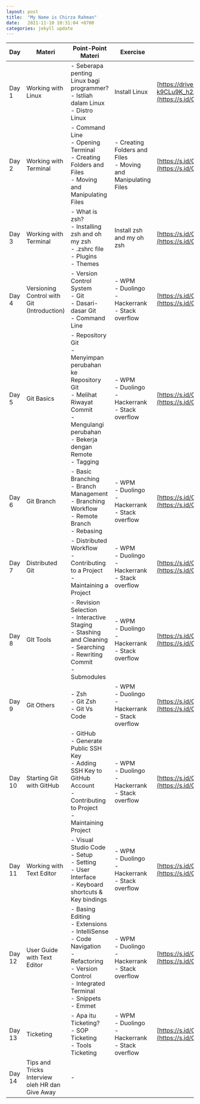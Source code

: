 ```yaml
---
layout: post
title:  "My Name is Chirza Rahman"
date:   2021-11-10 10:31:04 +0700
categories: jekyll update
---
```


| Day    | Materi                                          | Point-Point Materi                                                                                                                                                       | Exercise                                                          | Contoh Pengumpulan Tugas                                                   |
| ------ | ----------------------------------------------- | ------------------------------------------------------------------------------------------------------------------------------------------------------------------------ | ----------------------------------------------------------------- | -------------------------------------------------------------------------- |
| Day 1  | Working with Linux                              | \- Seberapa penting Linux bagi programmer?<br>\- Istliah dalam Linux<br>\- Distro Linux                                                                                  | Install Linux                                                     | [https://drive.google.com/drive/folders/185OCVRHpWi-k9CLu9K_h2z_BCaJ4d_4D?usp=sharing](https://s.id/ContohPengumpulanTugas) |
| Day 2  | Working with Terminal                           | \- Command Line<br>\- Opening Terminal<br>\- Creating Folders and Files<br>\- Moving and Manipulating Files                                                              | \- Creating Folders and Files<br>\- Moving and Manipulating Files | [https://s.id/ContohPengumpulanTugas](https://s.id/ContohPengumpulanTugas) |
| Day 3  | Working with Terminal                           | \- What is zsh?<br>\- Installing zsh and oh my zsh<br>\- .zshrc file<br>\- Plugins<br>\- Themes                                                                          | Install zsh and my oh zsh                                         | [https://s.id/ContohPengumpulanTugas](https://s.id/ContohPengumpulanTugas) |
| Day 4  | Versioning Control with Git (Introduction)      | \- Version Control System<br>\- Git<br>\- Dasari-dasar Git<br>\- Command Line                                                                                            | \- WPM<br>\- Duolingo<br>\- Hackerrank<br>\- Stack overflow       | [https://s.id/ContohPengumpulanTugas](https://s.id/ContohPengumpulanTugas) |
| Day 5  | Git Basics                                      | \- Repository Git<br>\- Menyimpan perubahan ke Repository Git<br>\- Melihat Riwayat Commit<br>\- Mengulangi perubahan<br>\- Bekerja dengan Remote<br>\- Tagging          | \- WPM<br>\- Duolingo<br>\- Hackerrank<br>\- Stack overflow       | [https://s.id/ContohPengumpulanTugas](https://s.id/ContohPengumpulanTugas) |
| Day 6  | Git Branch                                      | \- Basic Branching<br>\- Branch Management<br>\- Branching Workflow<br>\- Remote Branch<br>\- Rebasing                                                                   | \- WPM<br>\- Duolingo<br>\- Hackerrank<br>\- Stack overflow       | [https://s.id/ContohPengumpulanTugas](https://s.id/ContohPengumpulanTugas) |
| Day 7  | Distributed Git                                 | \- Distributed Workflow<br>\- Contributing to a Project<br>\- Maintaining a Project                                                                                      | \- WPM<br>\- Duolingo<br>\- Hackerrank<br>\- Stack overflow       | [https://s.id/ContohPengumpulanTugas](https://s.id/ContohPengumpulanTugas) |
| Day 8  | GIt Tools                                       | \- Revision Selection<br>\- Interactive Staging<br>\- Stashing and Cleaning<br>\- Searching<br>\- Rewriting Commit<br>\- Submodules                                      | \- WPM<br>\- Duolingo<br>\- Hackerrank<br>\- Stack overflow       | [https://s.id/ContohPengumpulanTugas](https://s.id/ContohPengumpulanTugas) |
| Day 9  | Git Others                                      | \- Zsh<br>\- Git Zsh<br>\- Git Vs Code                                                                                                                                   | \- WPM<br>\- Duolingo<br>\- Hackerrank<br>\- Stack overflow       | [https://s.id/ContohPengumpulanTugas](https://s.id/ContohPengumpulanTugas) |
| Day 10 | Starting Git with GitHub                        | \- GitHub<br>\- Generate Public SSH Key<br>\- Adding SSH Key to GitHub Account<br>\- Contributing to Project<br>\- Maintaining Project                                   | \- WPM<br>\- Duolingo<br>\- Hackerrank<br>\- Stack overflow       | [https://s.id/ContohPengumpulanTugas](https://s.id/ContohPengumpulanTugas) |
| Day 11 | Working with Text Editor                        | \- Visual Studio Code<br>\- Setup<br>\- Setting<br>\- User Interface<br>\- Keyboard shortcuts & Key bindings                                                             | \- WPM<br>\- Duolingo<br>\- Hackerrank<br>\- Stack overflow       | [https://s.id/ContohPengumpulanTugas](https://s.id/ContohPengumpulanTugas) |
| Day 12 | User Guide with Text Editor                     | \- Basing Editing<br>\- Extensions<br>\- IntelliSense<br>\- Code Navigation<br>\- Refactoring<br>\- Version Control<br>\- Integrated Terminal<br>\- Snippets<br>\- Emmet | \- WPM<br>\- Duolingo<br>\- Hackerrank<br>\- Stack overflow       | [https://s.id/ContohPengumpulanTugas](https://s.id/ContohPengumpulanTugas) |
| Day 13 | Ticketing                                       | \- Apa itu Ticketing?<br>\- SOP Ticketing<br>\- Tools Ticketing                                                                                                          | \- WPM<br>\- Duolingo<br>\- Hackerrank<br>\- Stack overflow       | [https://s.id/ContohPengumpulanTugas](https://s.id/ContohPengumpulanTugas) |
| Day 14 | Tips and Tricks Interview oleh HR dan Give Away | \-                                                                                                                                                                       |                                                                   |                                                                            |